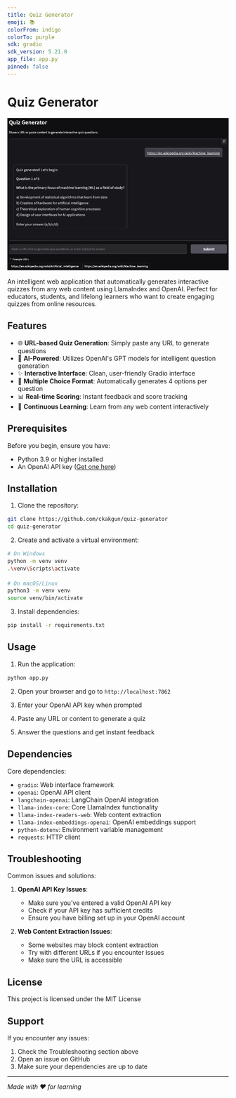 ```yaml
---
title: Quiz Generator
emoji: 📚
colorFrom: indigo
colorTo: purple
sdk: gradio
sdk_version: 5.21.0
app_file: app.py
pinned: false
---
```


# Quiz Generator

![Quiz Generator Interface](assets/demo.png)

An intelligent web application that automatically generates interactive quizzes from any web content using LlamaIndex and OpenAI. Perfect for educators, students, and lifelong learners who want to create engaging quizzes from online resources.

## Features

- 🌐 **URL-based Quiz Generation**: Simply paste any URL to generate questions
- 🤖 **AI-Powered**: Utilizes OpenAI's GPT models for intelligent question generation
- ✨ **Interactive Interface**: Clean, user-friendly Gradio interface
- 📝 **Multiple Choice Format**: Automatically generates 4 options per question
- 📊 **Real-time Scoring**: Instant feedback and score tracking
- 🔄 **Continuous Learning**: Learn from any web content interactively

## Prerequisites

Before you begin, ensure you have:
- Python 3.9 or higher installed
- An OpenAI API key ([Get one here](https://platform.openai.com/api-keys))

## Installation

1. Clone the repository:
```bash
git clone https://github.com/ckakgun/quiz-generator
cd quiz-generator
```

2. Create and activate a virtual environment:
```bash
# On Windows
python -m venv venv
.\venv\Scripts\activate

# On macOS/Linux
python3 -m venv venv
source venv/bin/activate
```

3. Install dependencies:
```bash
pip install -r requirements.txt
```

## Usage

1. Run the application:
```bash
python app.py
```

2. Open your browser and go to `http://localhost:7862`

3. Enter your OpenAI API key when prompted

4. Paste any URL or content to generate a quiz

5. Answer the questions and get instant feedback

## Dependencies

Core dependencies:
- `gradio`: Web interface framework
- `openai`: OpenAI API client
- `langchain-openai`: LangChain OpenAI integration
- `llama-index-core`: Core LlamaIndex functionality
- `llama-index-readers-web`: Web content extraction
- `llama-index-embeddings-openai`: OpenAI embeddings support
- `python-dotenv`: Environment variable management
- `requests`: HTTP client

## Troubleshooting

Common issues and solutions:

1. **OpenAI API Key Issues**:
   - Make sure you've entered a valid OpenAI API key
   - Check if your API key has sufficient credits
   - Ensure you have billing set up in your OpenAI account

2. **Web Content Extraction Issues**:
   - Some websites may block content extraction
   - Try with different URLs if you encounter issues
   - Make sure the URL is accessible

## License

This project is licensed under the MIT License 

## Support

If you encounter any issues:
1. Check the Troubleshooting section above
2. Open an issue on GitHub
3. Make sure your dependencies are up to date

---
*Made with ❤️ for learning*
